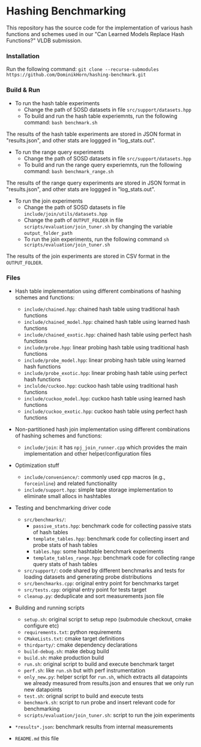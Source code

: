
# Hashing Benchmarking

This repository has the source code for the implementation of various hash functions and schemes used in our "Can Learned Models Replace Hash Functions?" VLDB submission. 



### Installation 

Run the following command: `git clone --recurse-submodules https://github.com/DominikHorn/hashing-benchmark.git`

### Build & Run
- To run the hash table experiments
   - Change the path of SOSD datasets in file `src/support/datasets.hpp`
   - To build and run the hash table experiemnts, run the following command: `bash benchmark.sh`

The results of the hash table experiments are stored in JSON format in "results.json", and other stats are loggged in "log_stats.out". 

- To run the range query experiments
   - Change the path of SOSD datasets in file `src/support/datasets.hpp`
   - To build and run the range query experiemnts, run the following command: `bash benchmark_range.sh`
  
The results of the range query experiments are stored in JSON format in "results.json", and other stats are loggged in "log_stats.out".

- To run the join experiments
   - Change the path of SOSD datasets in file `include/join/utils/datasets.hpp`
   - Change the path of `OUTPUT_FOLDER` in file `scripts/evaluation/join_tuner.sh` by changing the variable `output_folder_path`
   - To run the join experiments, run the following command `sh scripts/evaluation/join_tuner.sh`


The results of the join experiments are stored in CSV format in the `OUTPUT_FOLDER`.


### Files

- Hash table implementation using different combinations of hashing schemes and functions:
  - `include/chained.hpp`: chained hash table using traditional hash functions
  - `include/chained_model.hpp`: chained hash table using learned hash functions
  - `include/chained_exotic.hpp`: chained hash table using perfect hash functions
  - `include/probe.hpp`: linear probing hash table using traditional hash functions
  - `include/probe_model.hpp`: linear probing hash table using learned hash functions
  - `include/probe_exotic.hpp`: linear probing hash table using perfect hash functions
  - `inclulde/cuckoo.hpp`: cuckoo hash table using traditional hash functions
  - `include/cuckoo_model.hpp`: cuckoo hash table using learned hash functions
  - `include/cuckoo_exotic.hpp`: cuckoo hash table using perfect hash functions 
  <!-- - `include/mmphf_table.hpp`: hashtable exploiting additional guarantees of minimal monotone perfect hash functions -->
  <!-- - `include/monotone_hashtable.hpp`: work in progress implementation of a hashtable exploiting monotone hash functions to offer lower bound lookups & scanning elements sequentially -->
  
- Non-partitioned hash join implementation using different combinations of hashing schemes and functions:
  - `include/join`: it has `npj_join_runner.cpp` which provides the main implementation and other helper/configuration files

- Optimization stuff
  - `include/convenience/`: commonly used cpp macros (e.g., `forceinline`) and related functionality 
    <!-- - `builtins.hpp`: helper cpp macros like `forceinline` -->
    <!-- - `undef.hpp`: undef for macros to make sure they don't leak should this code be included somewhere else -->
  - `include/support.hpp`: simple tape storage implementation to eliminate small allocs in hashtables

- Testing and benchmarking driver code
  - `src/benchmarks/`:
    - `passive_stats.hpp`: benchmark code for collecting passive stats of hash tables
    - `template_tables.hpp`: benchmark code for collecting insert and probe stats of hash tables
    - `tables.hpp`: some hashtable benchmark experiments 
    - `template_tables_range.hpp`: benchmark code for collecting range query stats of hash tables
  - `src/support/`: code shared by different benchmarks and tests for loading datasets and generating probe distributions
  <!-- - `src/tests/`: testcase code to ensure everything works correctly. Seems to have never been updated  -->
  - `src/benchmarks.cpp`: original entry point for benchmarks target 
  - `src/tests.cpp`: original entry point for tests target 
  - `cleanup.py`: deduplicate and sort measurements json file 

- Building and running scripts
  - `setup.sh`: original script to setup repo (submodule checkout, cmake configure etc) 
  - `requirements.txt`: python requirements 
  - `CMakeLists.txt`: cmake target definitions 
  - `thirdparty/`: cmake dependency declarations
  - `build-debug.sh`: make debug build 
  - `build.sh`: make production build 
  - `run.sh`: original script to build and execute benchmark target 
  - `perf.sh`: like `run.sh` but with perf instrumentation
  - `only_new.py`: helper script for `run.sh`, which extracts all datapoints we already measured from results.json and ensures that we only run new datapoints
  - `test.sh`: orignal script to build and execute tests
  - `benchmark.sh`: script to run probe and insert relevant code for benchmarking
  - `scripts/evaluation/join_tuner.sh`: script to run the join experiments

- `*results*.json`: benchmark results from internal measurements 

- `README.md` this file

<!-- - `export.py`: original plotting script -->
<!-- - `edit_benchmark.py`: script to copy relevant code for benchmarking -->
<!-- - `masters_thesis.hpp`: header file exposing everything from include/ as a library (to be used by benchmarks and tests) -->

